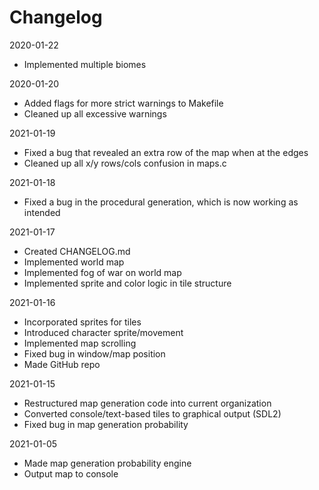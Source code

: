 # Changelog

2020-01-22

- Implemented multiple biomes

2020-01-20

- Added flags for more strict warnings to Makefile
- Cleaned up all excessive warnings

2021-01-19

- Fixed a bug that revealed an extra row of the map when at the edges
- Cleaned up all x/y rows/cols confusion in maps.c

2021-01-18

- Fixed a bug in the procedural generation, which is now working as intended

2021-01-17

- Created CHANGELOG.md
- Implemented world map
- Implemented fog of war on world map
- Implemented sprite and color logic in tile structure

2021-01-16

- Incorporated sprites for tiles
- Introduced character sprite/movement
- Implemented map scrolling
- Fixed bug in window/map position
- Made GitHub repo

2021-01-15

- Restructured map generation code into current organization
- Converted console/text-based tiles to graphical output (SDL2)
- Fixed bug in map generation probability

2021-01-05

- Made map generation probability engine
- Output map to console

